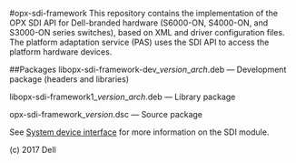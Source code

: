 #opx-sdi-framework
This repository contains the implementation of the OPX SDI API for Dell-branded hardware (S6000-ON, S4000-ON, and S3000-ON series switches), based on XML and driver configuration files. The platform adaptation service (PAS) uses the SDI API to access the platform hardware devices.  
  
##Packages
libopx-sdi-framework-dev\_*version*\_*arch*.deb — Development package (headers and libraries)

libopx-sdi-framework1\_*version*\_*arch*.deb — Library package

opx-sdi-framework\_*version*.dsc — Source package  
  
See [System device interface](https://github.com/open-switch/opx-docs/wiki/System-device-interface) for more information on the SDI module. 
  
(c) 2017 Dell  
